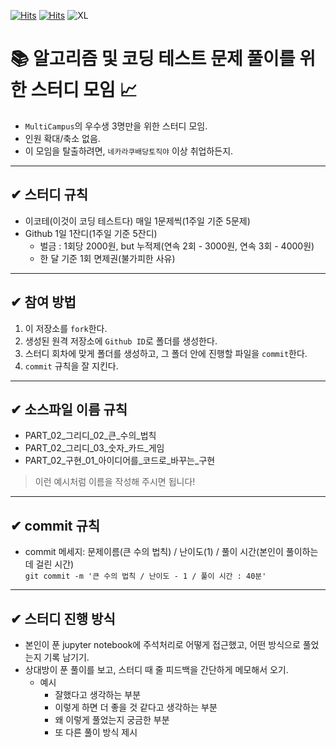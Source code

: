 [![Hits](https://hits.seeyoufarm.com/api/count/incr/badge.svg?url=https%3A%2F%2Fgithub.com%2FHDY9%2FMulti__Study&count_bg=%2379C83D&title_bg=%23555555&icon=&icon_color=%23E7E7E7&title=All+Collaborators&edge_flat=false)](https://hits.seeyoufarm.com)  [![Hits](https://hits.seeyoufarm.com/api/count/incr/badge.svg?url=https%3A%2F%2Fgithub.com%2FHDY9%2FMulti__Study&count_bg=%2379C83D&title_bg=%23555555&icon=github.svg&icon_color=%23E7E7E7&title=Github&edge_flat=false)](https://hits.seeyoufarm.com)
![XL](https://user-images.githubusercontent.com/107606344/190890697-fca9ad10-b944-4d31-ad57-8de851e5fd5e.jpg)

# 📚 알고리즘 및 코딩 테스트 문제 풀이를 위한 스터디 모임 📈
- `MultiCampus`의 우수생 3명만을 위한 스터디 모임.
- 인원 확대/축소 없음.
- 이 모임을 탈출하려면, `네카라쿠배당토직야` 이상 취업하든지.  
---  
## ✔ 스터디 규칙
- 이코테(이것이 코딩 테스트다) 매일 1문제씩(1주일 기준 5문제)
- Github 1일 1잔디(1주일 기준 5잔디)
  * 벌금 : 1회당 2000원, but 누적제(연속 2회 - 3000원, 연속 3회 - 4000원)
  * 한 달 기준 1회 면제권(불가피한 사유)
---
## ✔ 참여 방법
1. 이 저장소를 `fork`한다.
2. 생성된 원격 저장소에 `Github ID`로 폴더를 생성한다.
3. 스터디 회차에 맞게 폴더를 생성하고, 그 폴더 안에 진행할 파일을 `commit`한다.
4. `commit` 규칙을 잘 지킨다.
---
## ✔ 소스파일 이름 규칙
- PART_02_그리디_02_큰_수의_법칙
- PART_02_그리디_03_숫자_카드_게임
- PART_02_구현_01_아이디어를_코드로_바꾸는_구현
> 이런 예시처럼 이름을 작성해 주시면 됩니다!
---
## ✔ commit 규칙
- commit 메세지: 문제이름(큰 수의 법칙) / 난이도(1) / 풀이 시간(본인이 풀이하는 데 걸린 시간)  
```git commit -m '큰 수의 법칙 / 난이도 - 1 / 풀이 시간 : 40분'```
---
## ✔ 스터디 진행 방식
- 본인이 푼 jupyter notebook에 주석처리로 어떻게 접근했고, 어떤 방식으로 풀었는지 기록 남기기.
- 상대방이 푼 풀이를 보고, 스터디 때 줄 피드백을 간단하게 메모해서 오기.
  * 예시
    + 잘했다고 생각하는 부분
    + 이렇게 하면 더 좋을 것 같다고 생각하는 부분
    + 왜 이렇게 풀었는지 궁금한 부분
    + 또 다른 풀이 방식 제시
   
